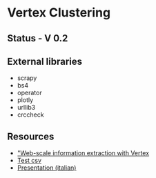 # Vertex Clustering

## Status - V 0.2

## External libraries
- scrapy
- bs4
- operator
- plotly
- urllib3
- crccheck
	
## Resources
- ["Web-scale information extraction with Vertex](https://scholar.google.it/scholar?cluster=15753853201685309821&fbclid=IwAR2mUSu_xV5TEATl28LXc3xdabd_Jt-esCvqRmpWaPXnKqIKXzl3_e8Riwo)
- [Test csv](https://github.com/m-i-n-a-r/vertex-clustering/tree/test-assets)
- [Presentation (italian)](https://github.com/m-i-n-a-r/vertex-clustering/blob/test-assets/VerClusteringIT.pptx)

	
